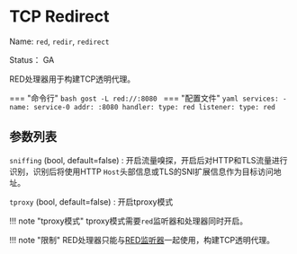 # TCP Redirect

Name: `red`, `redir`, `redirect`

Status： GA

RED处理器用于构建TCP透明代理。

=== "命令行"
	```bash
	gost -L red://:8080
	```
=== "配置文件"
    ```yaml
	services:
	- name: service-0
	  addr: :8080
	  handler:
		type: red
	  listener:
		type: red
	```

## 参数列表

`sniffing` (bool, default=false)
:    开启流量嗅探，开启后对HTTP和TLS流量进行识别，识别后将使用HTTP `Host`头部信息或TLS的SNI扩展信息作为目标访问地址。

`tproxy` (bool, default=false)
:   开启tproxy模式

!!! note "tproxy模式"
    tproxy模式需要`red`监听器和处理器同时开启。

!!! note "限制"
    RED处理器只能与[RED监听器](/reference/listeners/red/)一起使用，构建TCP透明代理。

